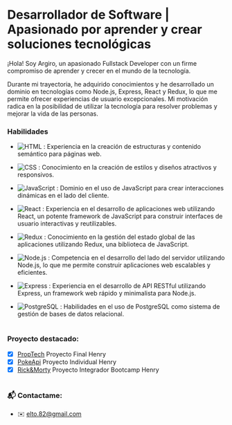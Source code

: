 # Desarrollador de Software | Apasionado por aprender y crear soluciones tecnológicas

¡Hola! Soy Argiro, un apasionado Fullstack Developer con un firme compromiso de aprender y crecer en el mundo de la tecnología.

Durante mi trayectoria, he adquirido conocimientos y he desarrollado un dominio en tecnologías como Node.js, Express, React y Redux, lo que me permite ofrecer experiencias de usuario excepcionales. Mi motivación radica en la posibilidad de utilizar la tecnología para resolver problemas y mejorar la vida de las personas.

### Habilidades
- ![HTML](https://camo.githubusercontent.com/a3cfc2277b8d45612dbe8c1777569a6e151138d0a7ec5069ef44ef4212083e89/68747470733a2f2f696d672e736869656c64732e696f2f62616467652f2d48544d4c2d4533344632363f7374796c653d666f722d7468652d6261646765266c6f676f3d68746d6c35266c6f676f436f6c6f723d464146414641) : Experiencia en la creación de estructuras y contenido semántico para páginas web.
- ![CSS](https://camo.githubusercontent.com/b77c185c9633c7bc53e4ebf5f3ba965a1f6f7240f95f7a92bfe541ca287a5fc0/68747470733a2f2f696d672e736869656c64732e696f2f62616467652f2d4353532d3135373242363f7374796c653d666f722d7468652d6261646765266c6f676f3d63737333266c6f676f436f6c6f723d464146414641) : Conocimiento en la creación de estilos y diseños atractivos y responsivos.
- ![JavaScript](https://camo.githubusercontent.com/27e2f2e928d2690455a3f443726546bdf82728f4da7626530c424c73b2ba4c70/68747470733a2f2f696d672e736869656c64732e696f2f62616467652f2d4a6176615363726970742d4637444631453f7374796c653d666f722d7468652d6261646765266c6f676f3d6a617661736372697074266c6f676f436f6c6f723d333333) : Dominio en el uso de JavaScript para crear interacciones dinámicas en el lado del cliente.

- ![React](https://camo.githubusercontent.com/b1878dab23dbcba17ae8e168afb9159fb999415b5cdd3ece6bdd3b04913e4b7b/68747470733a2f2f696d672e736869656c64732e696f2f62616467652f2d52656163742d3631444146423f7374796c653d666f722d7468652d6261646765266c6f676f3d7265616374266c6f676f436f6c6f723d333333) : Experiencia en el desarrollo de aplicaciones web utilizando React, un potente framework de JavaScript para construir interfaces de usuario interactivas y reutilizables.
- ![Redux](https://camo.githubusercontent.com/5354595cf551ac215bb44a7bf3fbcd856fa439706a782b82d85b08095dd633c8/68747470733a2f2f696d672e736869656c64732e696f2f62616467652f2d52656475782d3736344142433f7374796c653d666f722d7468652d6261646765266c6f676f3d7265647578266c6f676f436f6c6f723d464146414641) : Conocimiento en la gestión del estado global de las aplicaciones utilizando Redux, una biblioteca de JavaScript.
- ![Node.js](https://camo.githubusercontent.com/5e8524e45c0fb68896e10b88ff107cc03b5e522413f8deaa83fc8a6cec3917ad/68747470733a2f2f696d672e736869656c64732e696f2f62616467652f2d4e6f64652e6a732d3333393933333f7374796c653d666f722d7468652d6261646765266c6f676f3d6e6f64652e6a73266c6f676f436f6c6f723d464146414641) : Competencia en el desarrollo del lado del servidor utilizando Node.js, lo que me permite construir aplicaciones web escalables y eficientes.
- ![Express](https://camo.githubusercontent.com/4972eecf13804bbd6e7f1a50d57aa2f09f48e7d12d2e06b8815005e801b388ad/68747470733a2f2f696d672e736869656c64732e696f2f62616467652f2d457870726573732d4641464146413f7374796c653d666f722d7468652d6261646765266c6f676f3d65787072657373266c6f676f436f6c6f723d333333) : Experiencia en el desarrollo de API RESTful utilizando Express, un framework web rápido y minimalista para Node.js.
- ![PostgreSQL](https://camo.githubusercontent.com/a1e94b6f031904700cd77d46170fe9a4bf56b9f5ae0919364a582b438f164646/68747470733a2f2f696d672e736869656c64732e696f2f62616467652f2d506f737467726553514c2d3030363461353f7374796c653d666f722d7468652d6261646765266c6f676f3d706f737467726573716c266c6f676f436f6c6f723d464146414641) : Habilidades en el uso de PostgreSQL como sistema de gestión de bases de datos relacional.
#
### Proyecto destacado:


- [x] [PropTech](https://github.com/HenryAzz/proyectonuevo) Proyecto Final Henry
- [x] [PokeApi](https://github.com/elto82/PI-Henry-Pokemon) Proyecto Individual Henry
- [x] [Rick&Morty](https://github.com/elto82/rick-and-morty) Proyecto Integrador Bootcamp Henry
#
### 📬 Contactame:
- ✉️ elto.82@gmail.com